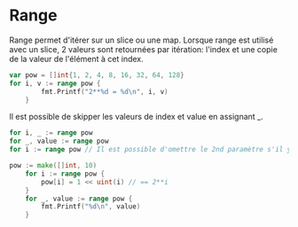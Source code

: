 # Range

Range permet d'itérer sur un slice ou une map.
Lorsque range est utilisé avec un slice, 2 valeurs sont retournées par itération: l'index et une copie de la valeur de l'élément à cet index.

```go
var pow = []int{1, 2, 4, 8, 16, 32, 64, 128}
for i, v := range pow {
		fmt.Printf("2**%d = %d\n", i, v)
	}
```

Il est possible de skipper les valeurs de index et value en assignant \_.

```go
for i, _ := range pow
for _, value := range pow
for i := range pow // Il est possible d'omettre le 2nd paramètre s'il y a besoin uniquement de l'index
```

```go
pow := make([]int, 10)
	for i := range pow {
		pow[i] = 1 << uint(i) // == 2**i
	}
	for _, value := range pow {
		fmt.Printf("%d\n", value)
	}
```
